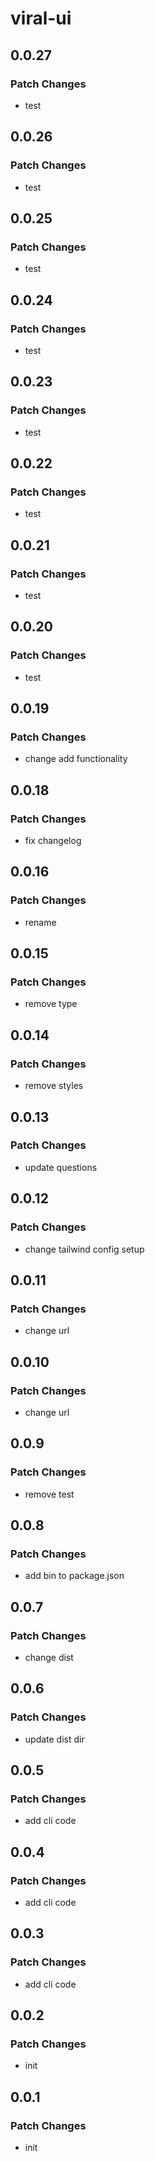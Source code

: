 # viral-ui

## 0.0.27

### Patch Changes

- test

## 0.0.26

### Patch Changes

- test

## 0.0.25

### Patch Changes

- test

## 0.0.24

### Patch Changes

- test

## 0.0.23

### Patch Changes

- test

## 0.0.22

### Patch Changes

- test

## 0.0.21

### Patch Changes

- test

## 0.0.20

### Patch Changes

- test

## 0.0.19

### Patch Changes

- change add functionality

## 0.0.18

### Patch Changes

- fix changelog

## 0.0.16

### Patch Changes

- rename

## 0.0.15

### Patch Changes

- remove type

## 0.0.14

### Patch Changes

- remove styles

## 0.0.13

### Patch Changes

- update questions

## 0.0.12

### Patch Changes

- change tailwind config setup

## 0.0.11

### Patch Changes

- change url

## 0.0.10

### Patch Changes

- change url

## 0.0.9

### Patch Changes

- remove test

## 0.0.8

### Patch Changes

- add bin to package.json

## 0.0.7

### Patch Changes

- change dist

## 0.0.6

### Patch Changes

- update dist dir

## 0.0.5

### Patch Changes

- add cli code

## 0.0.4

### Patch Changes

- add cli code

## 0.0.3

### Patch Changes

- add cli code

## 0.0.2

### Patch Changes

- init

## 0.0.1

### Patch Changes

- init

